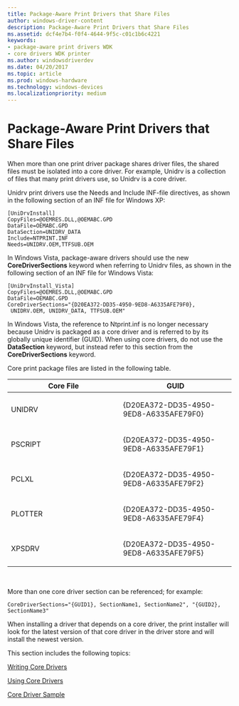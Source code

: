 ```yaml
---
title: Package-Aware Print Drivers that Share Files
author: windows-driver-content
description: Package-Aware Print Drivers that Share Files
ms.assetid: dcf4e7b4-f0f4-4644-9f5c-c01c1b6c4221
keywords:
- package-aware print drivers WDK
- core drivers WDK printer
ms.author: windowsdriverdev
ms.date: 04/20/2017
ms.topic: article
ms.prod: windows-hardware
ms.technology: windows-devices
ms.localizationpriority: medium
---
```


# Package-Aware Print Drivers that Share Files


When more than one print driver package shares driver files, the shared files must be isolated into a core driver. For example, Unidrv is a collection of files that many print drivers use, so Unidrv is a core driver.

Unidrv print drivers use the Needs and Include INF-file directives, as shown in the following section of an INF file for Windows XP:

```
[UniDrvInstall]
CopyFiles=@OEMRES.DLL,@OEMABC.GPD
DataFile=OEMABC.GPD
DataSection=UNIDRV_DATA
Include=NTPRINT.INF
Needs=UNIDRV.OEM,TTFSUB.OEM
```

In Windows Vista, package-aware drivers should use the new **CoreDriverSections** keyword when referring to Unidrv files, as shown in the following section of an INF file for Windows Vista:

```
[UniDrvInstall_Vista]
CopyFiles=@OEMRES.DLL,@OEMABC.GPD
DataFile=OEMABC.GPD
CoreDriverSections="{D20EA372-DD35-4950-9ED8-A6335AFE79F0}, 
 UNIDRV.OEM, UNIDRV_DATA, TTFSUB.OEM"
```

In Windows Vista, the reference to Ntprint.inf is no longer necessary because Unidrv is packaged as a core driver and is referred to by its globally unique identifier (GUID). When using core drivers, do not use the **DataSection** keyword, but instead refer to this section from the **CoreDriverSections** keyword.

Core print package files are listed in the following table.

<table>
<colgroup>
<col width="50%" />
<col width="50%" />
</colgroup>
<thead>
<tr class="header">
<th>Core File</th>
<th>GUID</th>
</tr>
</thead>
<tbody>
<tr class="odd">
<td><p>UNIDRV</p></td>
<td><p>{D20EA372-DD35-4950-9ED8-A6335AFE79F0}</p></td>
</tr>
<tr class="even">
<td><p>PSCRIPT</p></td>
<td><p>{D20EA372-DD35-4950-9ED8-A6335AFE79F1}</p></td>
</tr>
<tr class="odd">
<td><p>PCLXL</p></td>
<td><p>{D20EA372-DD35-4950-9ED8-A6335AFE79F2}</p></td>
</tr>
<tr class="even">
<td><p>PLOTTER</p></td>
<td><p>{D20EA372-DD35-4950-9ED8-A6335AFE79F4}</p></td>
</tr>
<tr class="odd">
<td><p>XPSDRV</p></td>
<td><p>{D20EA372-DD35-4950-9ED8-A6335AFE79F5}</p></td>
</tr>
</tbody>
</table>

 

More than one core driver section can be referenced; for example:

```
CoreDriverSections="{GUID1}, SectionName1, SectionName2", "{GUID2}, SectionName3"
```

When installing a driver that depends on a core driver, the print installer will look for the latest version of that core driver in the driver store and will install the newest version.

This section includes the following topics:

[Writing Core Drivers](writing-core-drivers.md)

[Using Core Drivers](using-core-drivers.md)

[Core Driver Sample](core-driver-sample.md)

 

 




